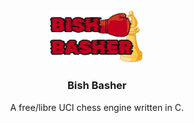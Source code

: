 <div align="center">
  <img src="bishbasher-header.jpg" alt="bishbasher-header" style="width: 30%; height: 30%;">
  <h3>Bish Basher</h3>
  A free/libre UCI chess engine written in C.
</div>
